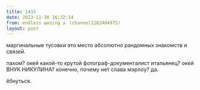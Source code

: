 ```yaml
---
title: 1415
date: 2023-11-30 16:32:14
from: endless шизing ⍼ (channel1162404975)
layout: post
---
```


маргинальные тусовки это место абсолютно рандомных знакомств и связей.

пахом? окей
какой-то крутой фотограф-документалист итальянец? окей
ВНУК НИКУЛИНА? конечно, почему нет
слава мэрлоу? да.

ёбнуться.
